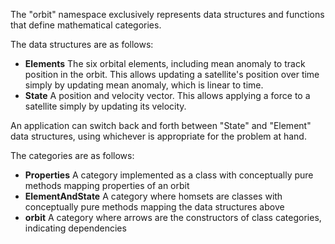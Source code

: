 The "orbit" namespace exclusively represents data structures and functions that define mathematical categories.

The data structures are as follows:
* **Elements** The six orbital elements, including mean anomaly to track position in the orbit. This allows updating a satellite's position over time simply by updating mean anomaly, which is linear to time. 
* **State** A position and velocity vector. This allows applying a force to a satellite simply by updating its velocity.

An application can switch back and forth between "State" and "Element" data structures, using whichever is appropriate for the problem at hand.

The categories are as follows:
* **Properties** A category implemented as a class with conceptually pure methods mapping properties of an orbit
* **ElementAndState** A category where homsets are classes with conceptually pure methods mapping the data structures above
* **orbit** A category where arrows are the constructors of class categories, indicating dependencies

